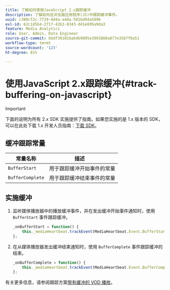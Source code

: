 ```yaml
---
title: 了解如何使用JavaScript 2.x跟踪缓冲
description: 了解如何在浏览器应用程序(JS)中跟踪缓冲事件。
uuid: c380cf2c-7729-4d4a-a4da-581bd94a5896
exl-id: 62c1d5b4-2717-42b3-8343-d41e895a9da3
feature: Media Analytics
role: User, Admin, Data Engineer
source-git-commit: b6df391016ab4b9095e3993808a877e3587f0a51
workflow-type: tm+mt
source-wordcount: '123'
ht-degree: 81%

---
```


# 使用JavaScript 2.x跟踪缓冲{#track-buffering-on-javascript}

>[!IMPORTANT]
>
>下面的说明为所有 2.x SDK 实施提供了指南。如果您实施的是 1.x 版本的 SDK，可以在此处下载 1.x 开发人员指南：[下载 SDK](/help/sdk-implement/download-sdks.md)。

## 缓冲跟踪常量

| 常量名称 | 描述     |
|---|---|
| `BufferStart` | 用于跟踪缓冲开始事件的常量 |
| `BufferComplete` | 用于跟踪缓冲结束事件的常量 |

## 实施缓冲

1. 监听媒体播放器中的播放缓冲事件，并在发出缓冲开始事件通知时，使用 `BufferStart` 事件跟踪缓冲。

   ```js
   _onBufferStart = function() {
       this._mediaHeartbeat.trackEvent(MediaHeartbeat.Event.BufferStart);
   };
   ```

1. 在从媒体播放器发出缓冲结束通知时，使用 `BufferComplete` 事件跟踪缓冲的结束。

   ```js
   _onBufferComplete = function() {
       this._mediaHeartbeat.trackEvent(MediaHeartbeat.Event.BufferComplete);
   };
   ```

有关更多信息，请参阅跟踪方案[带有缓冲的 VOD 播放](/help/sdk-implement/tracking-scenarios/vod-buffering.md)。

